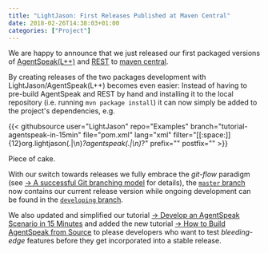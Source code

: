 ```yaml
---
title: "LightJason: First Releases Published at Maven Central"
date: 2018-02-26T14:38:03+01:00
categories: ["Project"]
---
```


We are happy to announce that we just released our first packaged versions of [AgentSpeak(L++)](http://github.com/LightJason/AgentSpeak) and [REST](http://github.com/LightJason/REST) to [maven central](http://search.maven.org/#search%7Cga%7C1%7Cg%3A%22org.lightjason%22).
<!--more-->

By creating releases of the two packages development with LightJason/AgentSpeak(L++) becomes even easier:
Instead of having to pre-build AgentSpeak and REST by hand and installing it to the local repository (i.e. running ```mvn package install```) it can now simply be added to the project's dependencies, e.g.

<!-- htmlmin:ignore -->
{{< githubsource user="LightJason" repo="Examples" branch="tutorial-agentspeak-in-15min" file="pom.xml" lang="xml" filter="[[:space:]]{12}<groupId>org\.lightjason</groupId>(.|\n)*?<artifactId>agentspeak</artifactId>(.|\n)*?</version>" prefix="<dependency>" postfix="</dependency>" >}}
<!-- htmlmin:ignore -->

Piece of cake.

With our switch towards releases we fully embrace the _git-flow_ paradigm (see [&#8594; A successful Git branching model](http://nvie.com/posts/a-successful-git-branching-model/) for details), the [```master``` branch](https://github.com/LightJason/AgentSpeak/tree/master) now contains our current release version while ongoing development can be found in the [```developing``` branch](https://github.com/LightJason/AgentSpeak/tree/developing).

We also updated and simplified our tutorial [&#8594; Develop an AgentSpeak Scenario in 15 Minutes](/tutorials/agentspeak-in-fifteen-minutes) and added the new tutorial [&#8594; How to Build AgentSpeak from Source](/tutorials/buildagentspeak) to please developers who want to test _bleeding-edge_ features before they get incorporated into a stable release.
